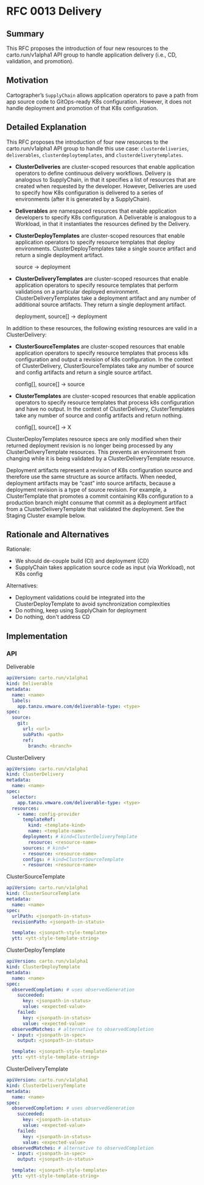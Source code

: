 # RFC 0013 Delivery

## Summary

This RFC proposes the introduction of four new resources to the carto.run/v1alpha1 API group to handle application delivery (i.e., CD, validation, and promotion).

## Motivation

Cartographer’s `SupplyChain` allows application operators to pave a path from app source code to GitOps-ready K8s configuration.
However, it does not handle deployment and promotion of that K8s configuration.

## Detailed Explanation

This RFC proposes the introduction of four new resources to the carto.run/v1alpha1 API group to handle this use case: `clusterdeliveries`, `deliverables`, `clusterdeploytemplates`, and `clusterdeliverytemplates`.

- **ClusterDeliveries** are cluster-scoped resources that enable application operators to define continuous delivery workflows.
  Delivery is analogous to SupplyChain, in that it specifies a list of resources that are created when requested by the developer.
  However, Deliveries are used to specify how K8s configuration is delivered to a series of environments (after it is generated by a SupplyChain).
  
- **Deliverables** are namespaced resources that enable application developers to specify K8s configuration.
  A Deliverable is analogous to a Workload, in that it instantiates the resources defined by the Delivery.
  
- **ClusterDeployTemplates** are cluster-scoped resources that enable application operators to specify resource templates that deploy environments.
  ClusterDeployTemplates take a single source artifact and return a single deployment artifact. 
  
  source -> deployment

- **ClusterDeliveryTemplates** are cluster-scoped resources that enable application operators to specify resource templates that perform validations on a particular deployed environment.
  ClusterDeliveryTemplates take a deployment artifact and any number of additional source artifacts. They return a single deployment artifact.
  
  deployment, source[] -> deployment

In addition to these resources, the following existing resources are valid in a ClusterDelivery:

- **ClusterSourceTemplates** are cluster-scoped resources that enable application operators to specify resource templates that process k8s configuration and output a revision of k8s configuration.
  In the context of ClusterDelivery, ClusterSourceTemplates take any number of source and config artifacts and return a single source artifact. 
  
  config[], source[] -> source

- **ClusterTemplates** are cluster-scoped resources that enable application operators to specify resource templates that process k8s configuration and have no output.
  In the context of ClusterDelivery, ClusterTemplates take any number of source and config artifacts and return nothing. 
  
  config[], source[] -> X
  
ClusterDeployTemplates resource specs are only modified when their returned deployment revision is no longer being processed by any ClusterDeliveryTemplate resources.
This prevents an environment from changing while it is being validated by a ClusterDeliveryTemplate resource.

Deployment artifacts represent a revision of K8s configuration source and therefore use the same structure as source artifacts.
When needed, deployment artifacts may be “cast” into source artifacts, because a deployment revision is a type of source revision.
For example, a ClusterTemplate that promotes a commit containing K8s configuration to a production branch might consume that commit as a deployment artifact from a ClusterDeliveryTemplate that validated the deployment.
See the Staging Cluster example below.


## Rationale and Alternatives

Rationale:
- We should de-couple build (CI) and deployment (CD)
- SupplyChain takes application source code as input (via Workload), not K8s config

Alternatives:
- Deployment validations could be integrated into the ClusterDeployTemplate to avoid synchronization complexities
- Do nothing, keep using SupplyChain for deployment
- Do nothing, don't address CD

## Implementation

### API

Deliverable
```yaml
apiVersion: carto.run/v1alpha1
kind: Deliverable
metadata:
  name: <name>
  labels:
    app.tanzu.vmware.com/deliverable-type: <type>
spec:
  source:
    git:
      url: <url>
      subPath: <path>
      ref:
        branch: <branch>
```

ClusterDelivery
```yaml
apiVersion: carto.run/v1alpha1
kind: ClusterDelivery
metadata:
  name: <name>
spec:
  selector:
    app.tanzu.vmware.com/deliverable-type: <type>
  resources:
    - name: config-provider
      templateRef:
        kind: <template-kind>
        name: <template-name>
      deployment: # kind=ClusterDeliveryTemplate 
        resource: <resource-name>
      sources: # kind=*
      - resource: <resource-name>
      configs: # kind=ClusterSourceTemplate
      - resource: <resource-name>

```

ClusterSourceTemplate
```yaml
apiVersion: carto.run/v1alpha1
kind: ClusterSourceTemplate
metadata:
  name: <name>
spec:
  urlPath: <jsonpath-in-status>
  revisionPath: <jsonpath-in-status>

  template: <jsonpath-style-template>
  ytt: <ytt-style-template-string>

```

ClusterDeployTemplate
```yaml
apiVersion: carto.run/v1alpha1
kind: ClusterDeployTemplate
metadata:
  name: <name>
spec:
  observedCompletion: # uses observedGeneration
    succeeded:
      key: <jsonpath-in-status>
      value: <expected-value>
    failed:
      key: <jsonpath-in-status>
      value: <expected-value>
  observedMatches: # alternative to observedCompletion
  - input: <jsonpath-in-spec>
    output: <jsonpath-in-status>

  template: <jsonpath-style-template>
  ytt: <ytt-style-template-string>

```

ClusterDeliveryTemplate
```yaml
apiVersion: carto.run/v1alpha1
kind: ClusterDeliveryTemplate
metadata:
  name: <name>
spec:
  observedCompletion: # uses observedGeneration
    succeeded:
      key: <jsonpath-in-status>
      value: <expected-value>
    failed:
      key: <jsonpath-in-status>
      value: <expected-value>
  observedMatches: # alternative to observedCompletion
  - input: <jsonpath-in-spec>
    output: <jsonpath-in-status>

  template: <jsonpath-style-template>
  ytt: <ytt-style-template-string>

```

